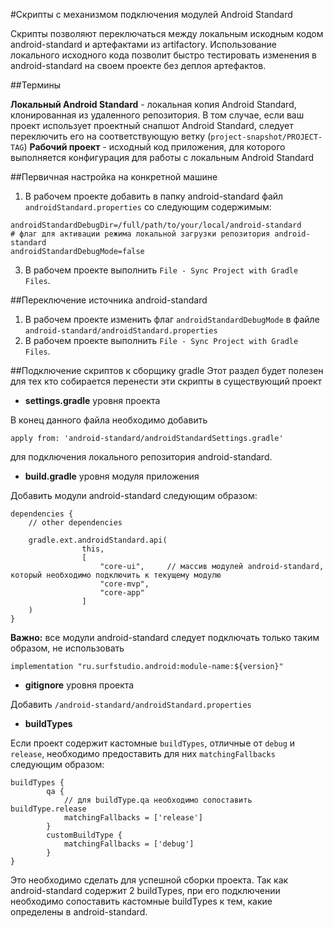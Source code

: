 #Скрипты с механизмом подключения модулей Android Standard

Скрипты позволяют переключаться между локальным искодным кодом android-standard и артефактами из artifactory.
Использование локального исходного кода позволит быстро тестировать изменения в android-standard на своем проекте без деплоя артефактов.

##Термины

**Локальный Android Standard** - локальная копия Android Standard, клонированная из удаленного
репозитория. В том случае, если ваш проект использует проектный снапшот Android Standard, следует
переключить его на соответствующую ветку (`project-snapshot/PROJECT-TAG`)
**Рабочий проект** - исходный код приложения, для которого выполняется конфигурация для работы с локальным Android Standard

##Первичная настройка на конкретной машине

1. В рабочем проекте добавить в папку android-standard файл ```androidStandard.properties``` со следующим содержимым:
```
androidStandardDebugDir=/full/path/to/your/local/android-standard
# флаг для активации режима локальной загрузки репозитория android-standard
androidStandardDebugMode=false
```
3. В рабочем проекте выполнить ```File - Sync Project with Gradle Files```.

##Переключение источника android-standard

1. В рабочем проекте изменить флаг ```androidStandardDebugMode``` в файле ```android-standard/androidStandard.properties```
2. В рабочем проекте выполнить ```File - Sync Project with Gradle Files```.

##Подключение скриптов к сборщику gradle
Этот раздел будет полезен для тех кто собирается перенести эти скрипты в существующий проект

+ **settings.gradle** уровня проекта

В конец данного файла необходимо добавить

```apply from: 'android-standard/androidStandardSettings.gradle'```

для подключения локального репозитория android-standard.

+ **build.gradle** уровня модуля приложения

Добавить модули android-standard следующим образом:

```
dependencies {
    // other dependencies

    gradle.ext.androidStandard.api(
                this,
                [
                    "core-ui",     // массив модулей android-standard, который необходимо подключить к текущему модулю
                    "core-mvp",
                    "core-app"
                ]
    )
}
```

**Важно:** все модули android-standard следует подключать только таким образом, не использовать

```implementation "ru.surfstudio.android:module-name:${version}"```

+ **gitignore** уровня проекта

Добавить ```/android-standard/androidStandard.properties```

+ **buildTypes**

Если проект содержит кастомные ```buildTypes```, отличные от ```debug``` и ```release```, необходимо
предоставить для них ```matchingFallbacks``` следующим образом:

```
buildTypes {
        qa {
            // для buildType.qa необходимо сопоставить buildType.release
            matchingFallbacks = ['release']
        }
        customBuildType {
            matchingFallbacks = ['debug']
        }
}
```

Это необходимо сделать для успешной сборки проекта. Так как android-standard содержит 2 buildTypes,
при его подключении необходимо сопоставить кастомные buildTypes к тем, какие определены в android-standard.